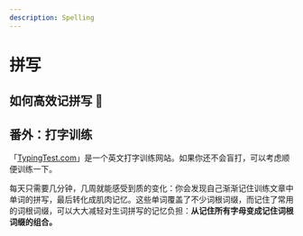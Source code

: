 ```yaml
---
description: Spelling
---
```


# 拼写

<!--@include: ../.vitepress/hack.md-->

## 如何高效记拼写 🚧

## 番外：打字训练

「[TypingTest.com](https://www.typingtest.com/)」是一个英文打字训练网站。如果你还不会盲打，可以考虑顺便训练一下。

每天只需要几分钟，几周就能感受到质的变化：你会发现自己渐渐记住训练文章中单词的拼写，最后转化成肌肉记忆。这些单词覆盖了不少词根词缀，而记住了常用的词根词缀，可以大大减轻对生词拼写的记忆负担：**从记住所有字母变成记住词根词缀的组合。**
